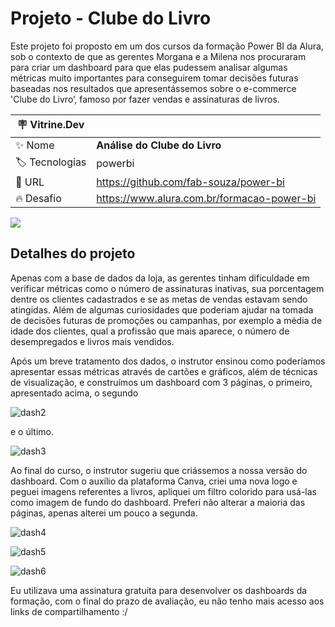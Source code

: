 # Projeto - Clube do Livro

Este projeto foi proposto em um dos cursos da formação Power BI da Alura, sob o contexto de que as gerentes Morgana e a Milena nos procuraram para criar um dashboard para que elas pudessem analisar algumas métricas muito importantes para conseguirem tomar decisões futuras baseadas nos resultados que apresentássemos sobre o e-commerce 'Clube do Livro’, famoso por fazer vendas e assinaturas de livros.

| :placard: Vitrine.Dev |    |
| -------------  | --- |
| :sparkles: Nome        | **Análise do Clube do Livro**
| :label: Tecnologias | powerbi
| :rocket: URL         | https://github.com/fab-souza/power-bi
| :fire: Desafio     | https://www.alura.com.br/formacao-power-bi

![](https://user-images.githubusercontent.com/67301805/189974703-e68c2f95-d623-41fe-9ad9-9aef56503524.jpg#vitrinedev)

## Detalhes do projeto

Apenas com a base de dados da loja, as gerentes tinham dificuldade em verificar métricas como o número de assinaturas inativas, sua porcentagem dentre os clientes cadastrados e se as metas de vendas estavam sendo atingidas. Além de algumas curiosidades que poderiam ajudar na tomada de decisões futuras de promoções ou campanhas, por exemplo a média de idade dos clientes, qual a profissão que mais aparece, o número de desempregados e livros mais vendidos.

Após um breve tratamento dos dados, o instrutor ensinou como poderíamos apresentar essas métricas através de cartões e gráficos, além de técnicas de visualização, e construímos um dashboard com 3 páginas, o primeiro, apresentado acima, o segundo

![dash2](https://user-images.githubusercontent.com/67301805/189991592-f7af02f5-d98e-495c-8c9c-ddb1d23892e1.jpg)

e o último.

![dash3](https://user-images.githubusercontent.com/67301805/189991736-fca6aa30-c954-4f25-90f4-065ea95b4e0b.jpg)

Ao final do curso, o instrutor sugeriu que criássemos a nossa versão do dashboard. Com o auxílio da plataforma Canva, criei uma nova logo e peguei imagens referentes a livros, apliquei um filtro colorido para usá-las como imagem de fundo do dashboard. Preferi não alterar a maioria das páginas, apenas alterei um pouco a segunda.

![dash4](https://user-images.githubusercontent.com/67301805/189995581-d8d5c6fc-602d-414d-b6a6-3629f0a86efd.jpg)

![dash5](https://user-images.githubusercontent.com/67301805/189995609-ba0cdb8b-9ee0-4c74-9942-a479d4bdf5d0.jpg)

![dash6](https://user-images.githubusercontent.com/67301805/189995620-ba9cc089-ed4a-4e66-9fc4-269867951516.jpg)

Eu utilizava uma assinatura gratuita para desenvolver os dashboards da formação, com o final do prazo de avaliação, eu não tenho mais acesso aos links de compartilhamento :/
